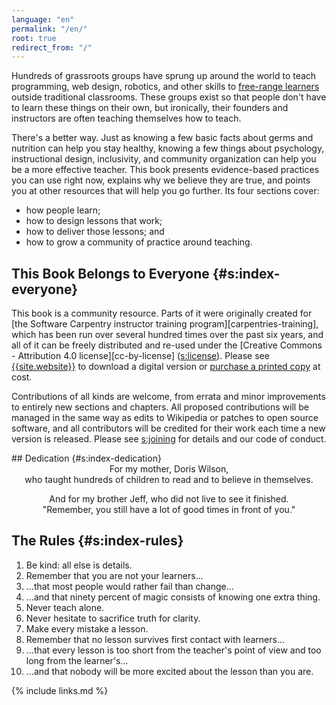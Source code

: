 ```yaml
---
language: "en"
permalink: "/en/"
root: true
redirect_from: "/"
---
```


Hundreds of grassroots groups have sprung up around the world to teach
programming, web design, robotics, and other skills to [free-range
learners](#g:free-range-learner) outside traditional classrooms. These
groups exist so that people don't have to learn these things on their
own, but ironically, their founders and instructors are often teaching
themselves how to teach.

There's a better way. Just as knowing a few basic facts about germs
and nutrition can help you stay healthy, knowing a few things about
psychology, instructional design, inclusivity, and community
organization can help you be a more effective teacher. This book
presents evidence-based practices you can use right now, explains why
we believe they are true, and points you at other resources that will
help you go further. Its four sections cover:

- how people learn;
- how to design lessons that work;
- how to deliver those lessons; and
- how to grow a community of practice around teaching.

## This Book Belongs to Everyone {#s:index-everyone}

This book is a community resource. Parts of it were originally
created for [the Software Carpentry instructor training
program][carpentries-training], which has been run over several
hundred times over the past six years, and all of it can be freely
distributed and re-used under the [Creative Commons - Attribution 4.0
license][cc-by-license] ([s:license](#REF)). Please see
[{{site.website}}]({{site.website}}) to download a digital version
or [purchase a printed copy]({{site.purchase}}) at cost.

Contributions of all kinds are welcome, from errata and minor
improvements to entirely new sections and chapters. All proposed
contributions will be managed in the same way as edits to Wikipedia
or patches to open source software, and all contributors will be
credited for their work each time a new version is released. Please
see [s:joining](#REF) for details and our code of conduct.

<div markdown="1" replacement="index/dedication.tex">
## Dedication {#s:index-dedication}

<div markdown="1" align="center">
For my mother, Doris Wilson,
<br/>
who taught hundreds of children to read and to believe in themselves.

And for my brother Jeff, who did not live to see it finished.
<br/>
"Remember, you still have a lot of good times in front of you."
</div>

## The Rules {#s:index-rules}

1. Be kind: all else is details.
1. Remember that you are not your learners...
1. ...that most people would rather fail than change...
1. ...and that ninety percent of magic consists of knowing one extra thing.
1. Never teach alone.
1. Never hesitate to sacrifice truth for clarity.
1. Make every mistake a lesson.
1. Remember that no lesson survives first contact with learners...
1. ...that every lesson is too short from the teacher's point of view and too long from the learner's...
1. ...and that nobody will be more excited about the lesson than you are.
</div>

{% include links.md %}
